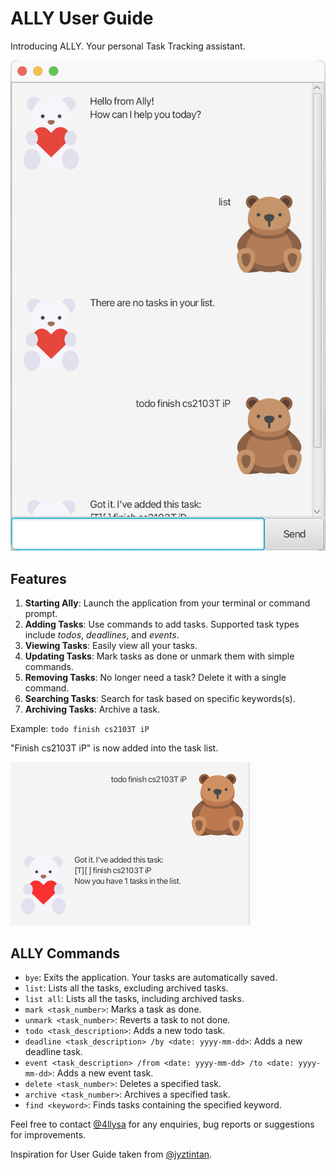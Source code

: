# ALLY User Guide

Introducing ALLY. Your personal Task Tracking assistant. 

![Screenshot of ALLY](Ui.png)
## Features

1. **Starting Ally**: Launch the application from your terminal or command prompt.
2. **Adding Tasks**: Use commands to add tasks. Supported task types include *todos*, *deadlines*, and *events*.
3. **Viewing Tasks**: Easily view all your tasks.
4. **Updating Tasks**: Mark tasks as done or unmark them with simple commands.
5. **Removing Tasks**: No longer need a task? Delete it with a single command.
6. **Searching Tasks**: Search for task based on specific keywords(s).
7. **Archiving Tasks**: Archive a task.

Example: `todo finish cs2103T iP`

"Finish cs2103T iP" is now added into the task list. 

![img.png](img.png)

## ALLY Commands
- `bye`: Exits the application. Your tasks are automatically saved.
- `list`: Lists all the tasks, excluding archived tasks.
- `list all`: Lists all the tasks, including archived tasks.
- `mark <task_number>`: Marks a task as done.
- `unmark <task_number>`: Reverts a task to not done.
- `todo <task_description>`: Adds a new todo task.
- `deadline <task_description> /by <date: yyyy-mm-dd>`: Adds a new deadline task.
- `event <task_description> /from <date: yyyy-mm-dd> /to <date: yyyy-mm-dd>`: Adds a new event task.
- `delete <task_number>`: Deletes a specified task.
- `archive <task_number>`: Archives a specified task.
- `find <keyword>`: Finds tasks containing the specified keyword.

Feel free to contact [@4llysa](https://github.com/4llysa) for any enquiries, bug reports or suggestions for improvements.

Inspiration for User Guide taken from [@jyztintan](https://github.com/jyztintan).